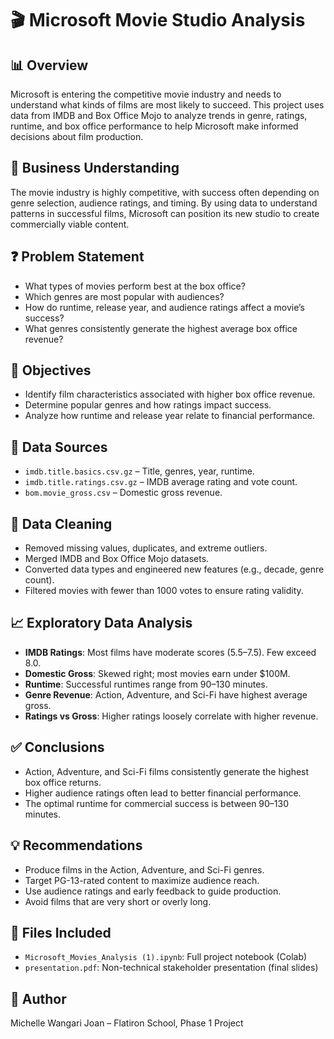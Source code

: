 
# 🎬 Microsoft Movie Studio Analysis

## 📊 Overview
Microsoft is entering the competitive movie industry and needs to understand what kinds of films are most likely to succeed. This project uses data from IMDB and Box Office Mojo to analyze trends in genre, ratings, runtime, and box office performance to help Microsoft make informed decisions about film production.

## 🧠 Business Understanding
The movie industry is highly competitive, with success often depending on genre selection, audience ratings, and timing. By using data to understand patterns in successful films, Microsoft can position its new studio to create commercially viable content.

## ❓ Problem Statement
- What types of movies perform best at the box office?
- Which genres are most popular with audiences?
- How do runtime, release year, and audience ratings affect a movie’s success?
- What genres consistently generate the highest average box office revenue?

## 🎯 Objectives
- Identify film characteristics associated with higher box office revenue.
- Determine popular genres and how ratings impact success.
- Analyze how runtime and release year relate to financial performance.

## 📁 Data Sources
- `imdb.title.basics.csv.gz` – Title, genres, year, runtime.
- `imdb.title.ratings.csv.gz` – IMDB average rating and vote count.
- `bom.movie_gross.csv` – Domestic gross revenue.

## 🧹 Data Cleaning
- Removed missing values, duplicates, and extreme outliers.
- Merged IMDB and Box Office Mojo datasets.
- Converted data types and engineered new features (e.g., decade, genre count).
- Filtered movies with fewer than 1000 votes to ensure rating validity.

## 📈 Exploratory Data Analysis
- **IMDB Ratings**: Most films have moderate scores (5.5–7.5). Few exceed 8.0.
- **Domestic Gross**: Skewed right; most movies earn under $100M.
- **Runtime**: Successful runtimes range from 90–130 minutes.
- **Genre Revenue**: Action, Adventure, and Sci-Fi have highest average gross.
- **Ratings vs Gross**: Higher ratings loosely correlate with higher revenue.

## ✅ Conclusions
- Action, Adventure, and Sci-Fi films consistently generate the highest box office returns.
- Higher audience ratings often lead to better financial performance.
- The optimal runtime for commercial success is between 90–130 minutes.

## 💡 Recommendations
- Produce films in the Action, Adventure, and Sci-Fi genres.
- Target PG-13-rated content to maximize audience reach.
- Use audience ratings and early feedback to guide production.
- Avoid films that are very short or overly long.

## 📂 Files Included
- `Microsoft_Movies_Analysis (1).ipynb`: Full project notebook (Colab)
- `presentation.pdf`: Non-technical stakeholder presentation (final slides)

## 🙌 Author
Michelle Wangari Joan – Flatiron School, Phase 1 Project
